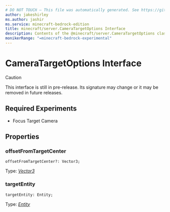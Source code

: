 ```yaml
---
# DO NOT TOUCH — This file was automatically generated. See https://github.com/mojang/minecraftapidocsgenerator to modify descriptions, examples, etc.
author: jakeshirley
ms.author: jashir
ms.service: minecraft-bedrock-edition
title: minecraft/server.CameraTargetOptions Interface
description: Contents of the @minecraft/server.CameraTargetOptions class.
monikerRange: "=minecraft-bedrock-experimental"
---
```

# CameraTargetOptions Interface

> [!CAUTION]
> This interface is still in pre-release.  Its signature may change or it may be removed in future releases.
 
## Required Experiments
- Focus Target Camera


## Properties

### **offsetFromTargetCenter**
`offsetFromTargetCenter?: Vector3;`

Type: [*Vector3*](Vector3.md)

### **targetEntity**
`targetEntity: Entity;`

Type: [*Entity*](Entity.md)
